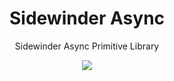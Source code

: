 <div align='center'>

<h1>Sidewinder Async</h1>

<p>Sidewinder Async Primitive Library</p>

[<img src="https://img.shields.io/npm/v/@sidewinder/async?label=%40sidewinder%2Fasync">](https://www.npmjs.com/package/@sidewinder/async)

</div>
